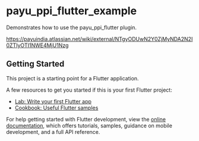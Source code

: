 # payu_ppi_flutter_example

Demonstrates how to use the payu_ppi_flutter plugin.

https://payuindia.atlassian.net/wiki/external/NTgyODUwN2Y0ZjMyNDA2N2I0ZTIyOTI1NWE4MjU1Nzg

## Getting Started

This project is a starting point for a Flutter application.

A few resources to get you started if this is your first Flutter project:

- [Lab: Write your first Flutter app](https://docs.flutter.dev/get-started/codelab)
- [Cookbook: Useful Flutter samples](https://docs.flutter.dev/cookbook)

For help getting started with Flutter development, view the
[online documentation](https://docs.flutter.dev/), which offers tutorials,
samples, guidance on mobile development, and a full API reference.
